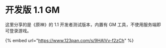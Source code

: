 # 开发版 1.1 GM

这里分享的是《原神》的 1.1 开发者测试版本，内置有 GM 工具，不使用服务端即可登录游戏。

{% embed url="https://www.123pan.com/s/9HAlVv-f2zCh" %}
